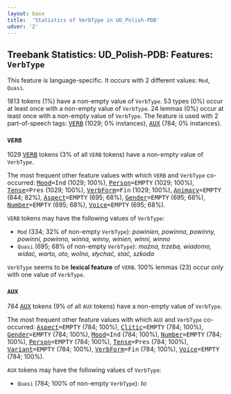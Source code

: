 ```yaml
---
layout: base
title:  'Statistics of VerbType in UD_Polish-PDB'
udver: '2'
---
```


## Treebank Statistics: UD_Polish-PDB: Features: `VerbType`

This feature is language-specific.
It occurs with 2 different values: `Mod`, `Quasi`.

1813 tokens (1%) have a non-empty value of `VerbType`.
53 types (0%) occur at least once with a non-empty value of `VerbType`.
24 lemmas (0%) occur at least once with a non-empty value of `VerbType`.
The feature is used with 2 part-of-speech tags: <tt><a href="pl_pdb-pos-VERB.html">VERB</a></tt> (1029; 0% instances), <tt><a href="pl_pdb-pos-AUX.html">AUX</a></tt> (784; 0% instances).

### `VERB`

1029 <tt><a href="pl_pdb-pos-VERB.html">VERB</a></tt> tokens (3% of all `VERB` tokens) have a non-empty value of `VerbType`.

The most frequent other feature values with which `VERB` and `VerbType` co-occurred: <tt><a href="pl_pdb-feat-Mood.html">Mood</a></tt><tt>=Ind</tt> (1029; 100%), <tt><a href="pl_pdb-feat-Person.html">Person</a></tt><tt>=EMPTY</tt> (1029; 100%), <tt><a href="pl_pdb-feat-Tense.html">Tense</a></tt><tt>=Pres</tt> (1029; 100%), <tt><a href="pl_pdb-feat-VerbForm.html">VerbForm</a></tt><tt>=Fin</tt> (1029; 100%), <tt><a href="pl_pdb-feat-Animacy.html">Animacy</a></tt><tt>=EMPTY</tt> (844; 82%), <tt><a href="pl_pdb-feat-Aspect.html">Aspect</a></tt><tt>=EMPTY</tt> (695; 68%), <tt><a href="pl_pdb-feat-Gender.html">Gender</a></tt><tt>=EMPTY</tt> (695; 68%), <tt><a href="pl_pdb-feat-Number.html">Number</a></tt><tt>=EMPTY</tt> (695; 68%), <tt><a href="pl_pdb-feat-Voice.html">Voice</a></tt><tt>=EMPTY</tt> (695; 68%).

`VERB` tokens may have the following values of `VerbType`:

* `Mod` (334; 32% of non-empty `VerbType`): <em>powinien, powinna, powinny, powinni, powinno, winna, winny, winien, winni, winno</em>
* `Quasi` (695; 68% of non-empty `VerbType`): <em>można, trzeba, wiadomo, widać, warto, oto, wolno, słychać, stać, szkoda</em>

`VerbType` seems to be **lexical feature** of `VERB`. 100% lemmas (23) occur only with one value of `VerbType`.

### `AUX`

784 <tt><a href="pl_pdb-pos-AUX.html">AUX</a></tt> tokens (9% of all `AUX` tokens) have a non-empty value of `VerbType`.

The most frequent other feature values with which `AUX` and `VerbType` co-occurred: <tt><a href="pl_pdb-feat-Aspect.html">Aspect</a></tt><tt>=EMPTY</tt> (784; 100%), <tt><a href="pl_pdb-feat-Clitic.html">Clitic</a></tt><tt>=EMPTY</tt> (784; 100%), <tt><a href="pl_pdb-feat-Gender.html">Gender</a></tt><tt>=EMPTY</tt> (784; 100%), <tt><a href="pl_pdb-feat-Mood.html">Mood</a></tt><tt>=Ind</tt> (784; 100%), <tt><a href="pl_pdb-feat-Number.html">Number</a></tt><tt>=EMPTY</tt> (784; 100%), <tt><a href="pl_pdb-feat-Person.html">Person</a></tt><tt>=EMPTY</tt> (784; 100%), <tt><a href="pl_pdb-feat-Tense.html">Tense</a></tt><tt>=Pres</tt> (784; 100%), <tt><a href="pl_pdb-feat-Variant.html">Variant</a></tt><tt>=EMPTY</tt> (784; 100%), <tt><a href="pl_pdb-feat-VerbForm.html">VerbForm</a></tt><tt>=Fin</tt> (784; 100%), <tt><a href="pl_pdb-feat-Voice.html">Voice</a></tt><tt>=EMPTY</tt> (784; 100%).

`AUX` tokens may have the following values of `VerbType`:

* `Quasi` (784; 100% of non-empty `VerbType`): <em>to</em>


